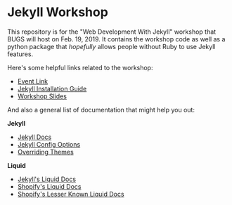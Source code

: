 # Jekyll Workshop
This repository is for the "Web Development With Jekyll" workshop that BUGS will host
on Feb. 19, 2019. It contains the workshop code as well as a python package that
*hopefully* allows people without Ruby to use Jekyll features.

Here's some helpful links related to the workshop:
* [Event Link](https://bugs-nyu.github.io/calendar/2019-02-19-jekyll-web-development/)
* [Jekyll Installation Guide](https://github.com/BUGS-NYU/bugs-nyu.github.io/blob/master/docs/JEKYLL_SETUP.md)
* [Workshop Slides](https://docs.google.com/presentation/d/19O02mLIHRZZ3W_oeQ4gBBfSz4B6OmRM4DBWSTUev00o/edit?usp=sharing)

And also a general list of documentation that might help you out:

**Jekyll**
* [Jekyll Docs](https://jekyllrb.com/docs/)
* [Jekyll Config Options](https://jekyllrb.com/docs/configuration/options/)
* [Overriding Themes](https://jekyllrb.com/docs/themes/#overriding-theme-defaults)

**Liquid**
  * [Jekyll's Liquid Docs](https://jekyllrb.com/docs/liquid/)
  * [Shopify's Liquid Docs](https://help.shopify.com/en/themes/liquid)
  * [Shopify's Lesser Known Liquid Docs](https://shopify.github.io/liquid/)

